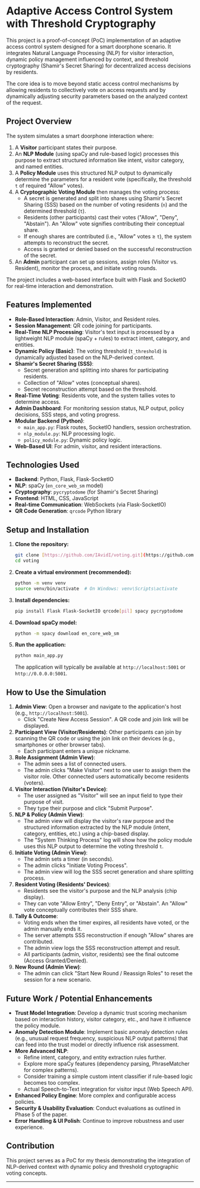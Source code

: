 # Adaptive Access Control System with Threshold Cryptography

This project is a proof-of-concept (PoC) implementation of an adaptive access control system designed for a smart doorphone scenario. It integrates Natural Language Processing (NLP) for visitor interaction, dynamic policy management influenced by context, and threshold cryptography (Shamir's Secret Sharing) for decentralized access decisions by residents.

The core idea is to move beyond static access control mechanisms by allowing residents to collectively vote on access requests and by dynamically adjusting security parameters based on the analyzed context of the request.

## Project Overview

The system simulates a smart doorphone interaction where:
1.  A **Visitor** participant states their purpose.
2.  An **NLP Module** (using spaCy and rule-based logic) processes this purpose to extract structured information like intent, visitor category, and named entities. 
3.  A **Policy Module** uses this structured NLP output to dynamically determine the parameters for a resident vote (specifically, the threshold `t` of required "Allow" votes). 
4.  A **Cryptographic Voting Module** then manages the voting process:
    * A secret is generated and split into shares using Shamir's Secret Sharing (SSS) based on the number of voting residents (`n`) and the determined threshold (`t`). 
    * Residents (other participants) cast their votes ("Allow", "Deny", "Abstain"). An "Allow" vote signifies contributing their conceptual share.
    * If enough shares are contributed (i.e., "Allow" votes ≥ `t`), the system attempts to reconstruct the secret. 
    * Access is granted or denied based on the successful reconstruction of the secret. 
5.  An **Admin** participant can set up sessions, assign roles (Visitor vs. Resident), monitor the process, and initiate voting rounds.

The project includes a web-based interface built with Flask and SocketIO for real-time interaction and demonstration.

## Features Implemented

* **Role-Based Interaction**: Admin, Visitor, and Resident roles.
* **Session Management**: QR code joining for participants.
* **Real-Time NLP Processing**: Visitor's text input is processed by a lightweight NLP module (spaCy + rules) to extract intent, category, and entities. 
* **Dynamic Policy (Basic)**: The voting threshold (`t_threshold`) is dynamically adjusted based on the NLP-derived context. 
* **Shamir's Secret Sharing (SSS)**:
    * Secret generation and splitting into shares for participating residents. 
    * Collection of "Allow" votes (conceptual shares).
    * Secret reconstruction attempt based on the threshold.
* **Real-Time Voting**: Residents vote, and the system tallies votes to determine access.
* **Admin Dashboard**: For monitoring session status, NLP output, policy decisions, SSS steps, and voting progress.
* **Modular Backend (Python)**:
    * `main_app.py`: Flask routes, SocketIO handlers, session orchestration.
    * `nlp_module.py`: NLP processing logic.
    * `policy_module.py`: Dynamic policy logic.
* **Web-Based UI**: For admin, visitor, and resident interactions.

## Technologies Used

* **Backend**: Python, Flask, Flask-SocketIO
* **NLP**: spaCy (`en_core_web_sm` model)
* **Cryptography**: `pycryptodome` (for Shamir's Secret Sharing)
* **Frontend**: HTML, CSS, JavaScript
* **Real-time Communication**: WebSockets (via Flask-SocketIO)
* **QR Code Generation**: `qrcode` Python library

## Setup and Installation

1.  **Clone the repository:**
    ```bash
    git clone [https://github.com/IAvidI/voting.git](https://github.com/IAvidI/voting.git)
    cd voting
    ```
2.  **Create a virtual environment (recommended):**
    ```bash
    python -m venv venv
    source venv/bin/activate  # On Windows: venv\Scripts\activate
    ```
3.  **Install dependencies:**
    ```bash
    pip install Flask Flask-SocketIO qrcode[pil] spacy pycryptodome
    ```
4.  **Download spaCy model:**
    ```bash
    python -m spacy download en_core_web_sm
    ```
5.  **Run the application:**
    ```bash
    python main_app.py
    ```
    The application will typically be available at `http://localhost:5001` or `http://0.0.0.0:5001`.

## How to Use the Simulation

1.  **Admin View**: Open a browser and navigate to the application's host (e.g., `http://localhost:5001`).
    * Click "Create New Access Session". A QR code and join link will be displayed.
2.  **Participant View (Visitor/Residents)**: Other participants can join by scanning the QR code or using the join link on their devices (e.g., smartphones or other browser tabs).
    * Each participant enters a unique nickname.
3.  **Role Assignment (Admin View)**:
    * The admin sees a list of connected users.
    * The admin clicks "Make Visitor" next to one user to assign them the visitor role. Other connected users automatically become residents (voters).
4.  **Visitor Interaction (Visitor's Device)**:
    * The user assigned as "Visitor" will see an input field to type their purpose of visit.
    * They type their purpose and click "Submit Purpose".
5.  **NLP & Policy (Admin View)**:
    * The admin view will display the visitor's raw purpose and the structured information extracted by the NLP module (intent, category, entities, etc.) using a chip-based display.
    * The "System Thinking Process" log will show how the policy module uses this NLP output to determine the voting threshold `t`.
6.  **Initiate Voting (Admin View)**:
    * The admin sets a timer (in seconds).
    * The admin clicks "Initiate Voting Process".
    * The admin view will log the SSS secret generation and share splitting process.
7.  **Resident Voting (Residents' Devices)**:
    * Residents see the visitor's purpose and the NLP analysis (chip display).
    * They can vote "Allow Entry", "Deny Entry", or "Abstain". An "Allow" vote conceptually contributes their SSS share.
8.  **Tally & Outcome**:
    * Voting ends when the timer expires, all residents have voted, or the admin manually ends it.
    * The server attempts SSS reconstruction if enough "Allow" shares are contributed.
    * The admin view logs the SSS reconstruction attempt and result.
    * All participants (admin, visitor, residents) see the final outcome (Access Granted/Denied).
9.  **New Round (Admin View)**:
    * The admin can click "Start New Round / Reassign Roles" to reset the session for a new scenario.

## Future Work / Potential Enhancements

* **Trust Model Integration**: Develop a dynamic trust scoring mechanism based on interaction history, visitor category, etc., and have it influence the policy module. 
* **Anomaly Detection Module**: Implement basic anomaly detection rules (e.g., unusual request frequency, suspicious NLP output patterns) that can feed into the trust model or directly influence risk assessment. 
* **More Advanced NLP**:
    * Refine intent, category, and entity extraction rules further.
    * Explore more spaCy features (dependency parsing, PhraseMatcher for complex patterns).
    * Consider training a simple custom intent classifier if rule-based logic becomes too complex.
    * Actual Speech-to-Text integration for visitor input (Web Speech API).
* **Enhanced Policy Engine**: More complex and configurable access policies.
* **Security & Usability Evaluation**: Conduct evaluations as outlined in Phase 5 of the paper. 
* **Error Handling & UI Polish**: Continue to improve robustness and user experience.

## Contribution

This project serves as a PoC for my thesis demonstrating the integration of NLP-derived context with dynamic policy and threshold cryptographic voting concepts.

---
